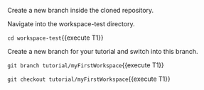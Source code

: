 Create a new branch inside the cloned repository.

Navigate into the workspace-test directory.

`cd workspace-test`{{execute T1}}

Create a new branch for your tutorial and switch into this branch.

`git branch tutorial/myFirstWorkspace`{{execute T1}}

`git checkout tutorial/myFirstWorkspace`{{execute T1}}
